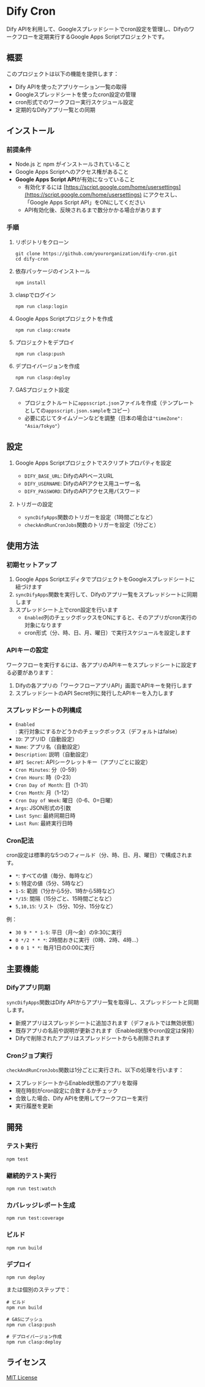 # Dify Cron

Dify APIを利用して、Googleスプレッドシートでcron設定を管理し、Difyのワークフローを定期実行するGoogle Apps Scriptプロジェクトです。

## 概要

このプロジェクトは以下の機能を提供します：

- Dify APIを使ったアプリケーション一覧の取得
- Googleスプレッドシートを使ったcron設定の管理
- cron形式でのワークフロー実行スケジュール設定
- 定期的なDifyアプリ一覧との同期

## インストール

### 前提条件

- Node.js と npm がインストールされていること
- Google Apps Scriptへのアクセス権があること
- **Google Apps Script API**が有効になっていること
  - 有効化するには [https://script.google.com/home/usersettings](https://script.google.com/home/usersettings) にアクセスし、「Google Apps Script API」をONにしてください
  - API有効化後、反映されるまで数分かかる場合があります

### 手順

1. リポジトリをクローン
   ```
   git clone https://github.com/yourorganization/dify-cron.git
   cd dify-cron
   ```

2. 依存パッケージのインストール
   ```
   npm install
   ```

3. claspでログイン
   ```
   npm run clasp:login
   ```

4. Google Apps Scriptプロジェクトを作成
   ```
   npm run clasp:create
   ```

5. プロジェクトをデプロイ
   ```
   npm run clasp:push
   ```

6. デプロイバージョンを作成
   ```
   npm run clasp:deploy
   ```

7. GASプロジェクト設定
   - プロジェクトルートに`appsscript.json`ファイルを作成（テンプレートとしての`appsscript.json.sample`をコピー）
   - 必要に応じてタイムゾーンなどを調整（日本の場合は`"timeZone": "Asia/Tokyo"`）

## 設定

1. Google Apps Scriptプロジェクトでスクリプトプロパティを設定
   - `DIFY_BASE_URL`: DifyのAPIベースURL
   - `DIFY_USERNAME`: DifyのAPIアクセス用ユーザー名
   - `DIFY_PASSWORD`: DifyのAPIアクセス用パスワード

2. トリガーの設定
   - `syncDifyApps`関数のトリガーを設定（1時間ごとなど）
   - `checkAndRunCronJobs`関数のトリガーを設定（1分ごと）

## 使用方法

### 初期セットアップ

1. Google Apps ScriptエディタでプロジェクトをGoogleスプレッドシートに紐づけます
2. `syncDifyApps`関数を実行して、Difyのアプリ一覧をスプレッドシートに同期します
3. スプレッドシート上でcron設定を行います
   - `Enabled`列のチェックボックスをONにすると、そのアプリがcron実行の対象になります
   - cron形式（分、時、日、月、曜日）で実行スケジュールを設定します

### APIキーの設定

ワークフローを実行するには、各アプリのAPIキーをスプレッドシートに設定する必要があります：

1. Difyの各アプリの「ワークフローアプリAPI」画面でAPIキーを発行します
2. スプレッドシートのAPI Secret列に発行したAPIキーを入力します

### スプレッドシートの列構成

- `Enabled`: 実行対象にするかどうかのチェックボックス（デフォルトはfalse）
- `ID`: アプリID（自動設定）
- `Name`: アプリ名（自動設定）
- `Description`: 説明（自動設定）
- `API Secret`: APIシークレットキー（アプリごとに設定）
- `Cron Minutes`: 分（0-59）
- `Cron Hours`: 時（0-23）
- `Cron Day of Month`: 日（1-31）
- `Cron Month`: 月（1-12）
- `Cron Day of Week`: 曜日（0-6、0=日曜）
- `Args`: JSON形式の引数
- `Last Sync`: 最終同期日時
- `Last Run`: 最終実行日時

### Cron記法

cron設定は標準的な5つのフィールド（分、時、日、月、曜日）で構成されます。

- `*`: すべての値（毎分、毎時など）
- `5`: 特定の値（5分、5時など）
- `1-5`: 範囲（1分から5分、1時から5時など）
- `*/15`: 間隔（15分ごと、15時間ごとなど）
- `5,10,15`: リスト（5分、10分、15分など）

例：
- `30 9 * * 1-5`: 平日（月〜金）の9:30に実行
- `0 */2 * * *`: 2時間おきに実行（0時、2時、4時...）
- `0 0 1 * *`: 毎月1日の0:00に実行

## 主要機能

### Difyアプリ同期

`syncDifyApps`関数はDify APIからアプリ一覧を取得し、スプレッドシートと同期します。
- 新規アプリはスプレッドシートに追加されます（デフォルトでは無効状態）
- 既存アプリの名前や説明が更新されます（Enabled状態やcron設定は保持）
- Difyで削除されたアプリはスプレッドシートからも削除されます

### Cronジョブ実行

`checkAndRunCronJobs`関数は1分ごとに実行され、以下の処理を行います：
- スプレッドシートからEnabled状態のアプリを取得
- 現在時刻がcron設定に合致するかチェック
- 合致した場合、Dify APIを使用してワークフローを実行
- 実行履歴を更新

## 開発

### テスト実行

```
npm test
```

### 継続的テスト実行

```
npm run test:watch
```

### カバレッジレポート生成

```
npm run test:coverage
```

### ビルド

```
npm run build
```

### デプロイ

```
npm run deploy
```

または個別のステップで：

```
# ビルド
npm run build

# GASにプッシュ
npm run clasp:push

# デプロイバージョン作成
npm run clasp:deploy
```

## ライセンス

[MIT License](LICENSE)